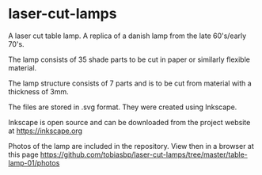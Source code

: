 laser-cut-lamps
===============

A laser cut table lamp. A replica of a danish lamp from the late 60's/early 70's.

The lamp consists of 35 shade parts to be cut in paper or similarly flexible material.

The lamp structure consists of 7 parts and is to be cut from material with a thickness of 3mm.

The files are stored in .svg format. They were created using Inkscape.

Inkscape is open source and can be downloaded from the project website at https://inkscape.org

Photos of the lamp are included in the repository. View then in a browser at this page https://github.com/tobiasbp/laser-cut-lamps/tree/master/table-lamp-01/photos
